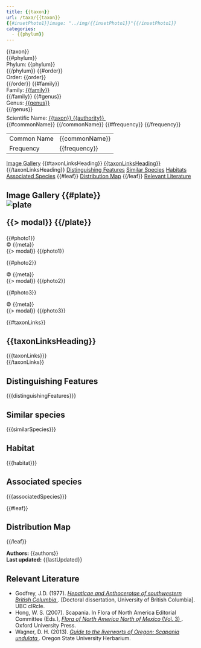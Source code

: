 ```yaml
---
title: {{taxon}}
url: /taxa/{{taxon}}
{{#insetPhoto1}}image: "../img/{{insetPhoto1}}"{{/insetPhoto1}}
categories:
  - {{phylum}}
---
```


<script defer src="../../js/micromodal.min.js"></script>
<link href="../../css/micromodal.css" rel="stylesheet">

<link href="https://unpkg.com/maplibre-gl@3.6.2/dist/maplibre-gl.css" rel="stylesheet" />
<script defer src="https://unpkg.com/maplibre-gl@3.6.2/dist/maplibre-gl.js"></script>
<script defer src="https://unpkg.com/papaparse@5.4.1/papaparse.min.js"></script>
<script defer src="../../js/records-map.js"></script>

<link href="../../css/style-taxon.css" rel="stylesheet">

<div class="container">
<div class="imerss-content hx-max-w-screen-xl">

<div class="info-panel">
 <div class="info-left">
  <div class="taxon-name">{{taxon}}</div>
  {{#phylum}}
   <div class="taxon-rank rank-phylum"><span class="taxon-rank-label">Phylum: </span><span class="taxon-rank-value">{{phylum}}</span></div>
  {{/phylum}}
  {{#order}}
   <div class="taxon-rank rank-order"><span class="taxon-rank-label">Order: </span><span class="taxon-rank-value">{{order}}</span></div>
  {{/order}}
  {{#family}}
   <div class="taxon-rank rank-family">
     <span class="taxon-rank-label">Family: </span>
     <span class="taxon-rank-value"><a href="/taxa/{{family}}">{{family}}</a></span>
   </div>
  {{/family}}
  {{#genus}}
   <div class="taxon-rank rank-genus">
     <span class="taxon-rank-label">Genus: </span>
     <span class="taxon-rank-value"><a href="/taxa/{{genus}}">{{genus}}</a></span>
   </div>
  {{/genus}}
  <div class="taxon-scientific"><span class="scientific-label">Scientific Name: </span>
<a href="https://www.gbif.org/species/{{gbifTaxonId}">
<span class="scientific-name">{{taxon}} {{authority}}</span>
                <svg width="20" height="20">
                    <use href="#green-dot"/>
                </svg>
</a>
 </div>
</div>
 <div class="info-right">
<table>
{{#commonName}}
<tr><td class="info-label">Common Name</td><td class="info-value">{{commonName}}</td></tr>
{{/commonName}}
{{#frequency}}
<tr><td class="info-label">Frequency</td><td class="info-value">{{frequency}}</td></tr>
{{/frequency}}
</table>
 </div>
</div>

<div class="section-nav">
  <a href="#image-gallery">Image Gallery</a>
  {{#taxonLinksHeading}}
  <a href="#taxon-links">{{taxonLinksHeading}}</a>
  {{/taxonLinksHeading}}
  <a href="#distinguishing-features">Distinguishing Features</a>
  <a href="#similar-species">Similar Species</a>
  <a href="#habitats">Habitats</a>
  <a href="#associated-species">Associated Species</a>
  {{#leaf}}
  <a href="#distribution-map">Distribution Map</a>
  {{/leaf}}
  <a href="#relevant-literature">Relevant Literature</a>
</div>


<h2 id="image-gallery">Image Gallery
{{#plate}}
<div class="tab-microscope">
    <img alt="plate"
         data-micromodal-trigger="modal-plate-{{key}}"
         src="../../images/bryo guide microscope.png"/>
  </div>

{{> modal}}
{{/plate}}
</h2>

<div class="imerss-image-header">
  {{#photo1}}
  <div class="imerss-image-holder"
       data-micromodal-trigger="modal-plate-{{key}}"
       style="background-image: url(../../img/{{src}})"
       title="{{meta}}">
    <div class="imerss-image-copy"> © {{meta}}</div>
  </div>
  {{> modal}}
  {{/photo1}}

  {{#photo2}}
  <div class="imerss-image-holder"
       data-micromodal-trigger="modal-plate-{{key}}"
       style="background-image: url(../../img/{{src}})"
       title="{{meta}}">
    <div class="imerss-image-copy"> © {{meta}}</div>
  </div>
  {{> modal}}
  {{/photo2}}

  {{#photo3}}
  <div class="imerss-image-holder"
       data-micromodal-trigger="modal-plate-{{key}}"
       style="background-image: url(../../img/{{src}})"
       title="{{meta}}">
    <div class="imerss-image-copy"> © {{meta}}</div>
  </div>
  {{> modal}}
  {{/photo3}}

</div>

{{#taxonLinks}}
<h2 id="taxon-links">{{taxonLinksHeading}}</h2>
<div class="taxon-links">
{{{taxonLinks}}}
</div>
{{/taxonLinks}}

<h2 id="distinguishing-features">Distinguishing Features</h2>

{{{distinguishingFeatures}}}

<h2 id="similar-species">Similar species</h2>

{{{similarSpecies}}}

<h2 id="habitat">Habitat</h2>

{{{habitat}}}

<h2 id="associated-species">Associated species</h2>

{{{associatedSpecies}}}

{{#leaf}}

 <h2 id="distribution-map">Distribution Map</h2>

 <div class="imerss-map-holder" id="imerss-map-holder">
 </div>

 <script type="module">
    imerss.makeRecordsMap("imerss-map-holder", "../../taxa_records/{{taxon}}.csv"); 
 </script>
{{/leaf}}

<div class="taxon-footer">
 <div class="taxon-authors"><b>Authors:</b> <span>{{authors}}</span></div>
 <div class="taxon-update"><b>Last updated:</b> <span>{{lastUpdated}}</span></div>
</div>

<h2 id="relevant-literature">Relevant Literature</h2>

<ul class="list-disc list-inside text-lg leading-relaxed">
<li class="mb-2">
    Godfrey, J.D. (1977). 
    <a href="https://open.library.ubc.ca/soa/cIRcle/collections/ubctheses/831/items/1.0094118" target="_blank" rel="noopener noreferrer" class="text-green-700 hover:underline">
        <em>Hepaticae and Anthocerotae of southwestern British Columbia</em>
    </a>. [Doctoral dissertation, University of British Columbia]. UBC cIRcle.
</li>
<li class="mb-2">
    Hong, W. S. (2007). Scapania. In Flora of North America Editorial Committee (Eds.), 
    <a href="https://www.mobot.org/plantscience/BFNA/V3/Scapania_R2.pdf" target="_blank" rel="noopener noreferrer" class="text-green-700 hover:underline">
        <em>Flora of North America North of Mexico</em> (Vol. 3)
    </a>. Oxford University Press.
</li>
<li class="mb-2">
    Wagner, D. H. (2013). 
    <a href="https://herbarium.science.oregonstate.edu/wagner/liverworts/scaund.htm" target="_blank" rel="noopener noreferrer" class="text-green-700 hover:underline">
        <em>Guide to the liverworts of Oregon: Scapania undulata</em>
    </a>. Oregon State University Herbarium.
</li>
</ul>
</div>
</div>

<script type="module">
  MicroModal.init();
</script>
